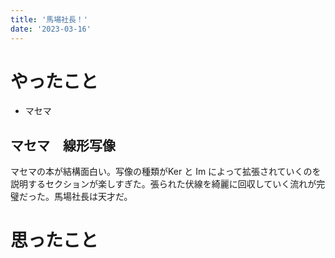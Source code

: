 ```yaml
---
title: '馬場社長！'
date: '2023-03-16'
---
```


# やったこと

- マセマ

## マセマ　線形写像


マセマの本が結構面白い。写像の種類がKer と Im によって拡張されていくのを説明するセクションが楽しすぎた。張られた伏線を綺麗に回収していく流れが完璧だった。馬場社長は天才だ。


# 思ったこと

